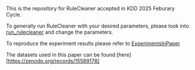 This is the repository for RuleCleaner accepted in KDD 2025 Feburary Cycle. 

To generally run RuleCleaner with your desired parameters, please look into [run_rulecleaner](rulecleaner_src/run_rulecleaner.ipynb) and change the parameters.

To reproduce the experiment results please refer to [ExperimentsInPaper](ExperimentsInPaper/)

The datasets used in this paper can be found [here][https://zenodo.org/records/15589178]

